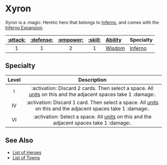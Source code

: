 # Xyron

Xyron is a :magic: Heretic hero that belongs to [Inferno](../towns/inferno.md), and comes with the [Inferno Expansion](../content.md).

| [:attack:](../statistics/attack.md) | [:defense:](../statistics/defense.md) | [:empower:](../statistics/power.md) | [:skill:](../statistics/knowledge.md) | [Ability](../abilities/index.md) | Specialty |
| :---: | :---: | :---: | :---: | :--- | :--- |
| 1 | 1 | 2 | 1 | [Wisdom](../abilities/wisdom.md) | [Inferno](#specialty) |


## Specialty

| Level | Description |
| :---: | :---: |
| Ⅰ | :activation: Discard 2 cards. Then select a space. All [units](../units/index.md) on this and the adjacent spaces take 1 :damage:. |
| Ⅳ | :activation: Discard 1 card. Then select a space. All [units](../units/index.md) on this and the adjacent spaces take 1 :damage:. |
| Ⅵ | :activation: Select a space. All [units](../units/index.md) on this and the adjacent spaces take 1 :damage:. |


## See Also

- [List of Heroes](index.md)
- [List of Towns](../towns/index.md)
